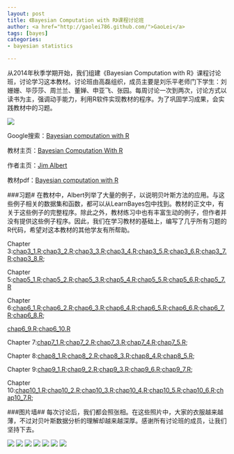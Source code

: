 ```yaml
---
layout: post
title: 《Bayesian Computation with R》课程讨论班
author: <a href="http://gaolei786.github.com/">GaoLei</a>
tags: [bayes]
categories:
- bayesian statistics

---
```


从2014年秋季学期开始，我们组建《Bayesian Computation with R》课程讨论班，讨论学习这本教材。讨论班由高磊组织，成员主要是刘乐平老师门下学生：刘姗姗、毕莎莎、周兰兰、董婵、申亚飞、张园。每周讨论一次到两次，讨论方式以读书为主，强调动手能力，利用R软件实现教材的程序。为了巩固学习成果，会实践教材中的习题。

![](http://gaolei786.github.com/images/bcwr1.png)


Google搜索：[Bayesian computation with R](http://www.glgoo.com/search?q=Bayesian+computation+with+R)

教材主页：[Bayesian Computation With R](http://bayes.bgsu.edu/bcwr/)

作者主页：[Jim Albert](http://bayes.bgsu.edu/)

教材pdf：[Bayesian computation with R](ftp://ftp.cs.ntust.edu.tw/yang/CHINESE-R/Bayesian%20Computation%20With%20R%20%282nd%20Edition%29.pdf)



###习题#
在教材中，Albert列举了大量的例子，以说明贝叶斯方法的应用。与这些例子相关的数据集和函数，都可以从LearnBayes包中找到。教材的正文中，有关于这些例子的完整程序。除此之外，教材练习中也有丰富生动的例子，但作者并没有提供这些例子程序。因此，我们在学习教材的基础上，编写了几乎所有习题的R代码，希望对这本教材的其他学友有所帮助。

Chapter 3:[chap3_1.R](http://gaolei786.github.com/code/bcwr/chap3_1.R);[chap3_2.R](http://gaolei786.github.com/code/bcwr/chap3_2.R);[chap3_3.R](http://gaolei786.github.com/code/bcwr/chap3_3.R);[chap3_4.R](http://gaolei786.github.com/code/bcwr/chap3_4.R);[chap3_5.R](http://gaolei786.github.com/code/bcwr/chap3_5.R);[chap3_6.R](http://gaolei786.github.com/code/bcwr/chap3_6.R);[chap3_7.R](http://gaolei786.github.com/code/bcwr/chap3_7.R);[chap3_8.R](http://gaolei786.github.com/code/bcwr/chap3_8.R);

Chapter 5:[chap5_1.R](http://gaolei786.github.com/code/bcwr/chap5_1.R);[chap5_2.R](http://gaolei786.github.com/code/bcwr/chap5_2.R);[chap5_3.R](http://gaolei786.github.com/code/bcwr/chap5_3.R);[chap5_4.R](http://gaolei786.github.com/code/bcwr/chap5_4.R);[chap5_5.R](http://gaolei786.github.com/code/bcwr/chap5_5.R);[chap5_6.R](http://gaolei786.github.com/code/bcwr/chap5_6.R);[chap5_7.R](http://gaolei786.github.com/code/bcwr/chap5_7.R)

Chapter 6:[chap6_1.R](http://gaolei786.github.com/code/bcwr/chap6_1.R);[chap6_2.R](http://gaolei786.github.com/code/bcwr/chap6_2.R);[chap6_3.R](http://gaolei786.github.com/code/bcwr/chap6_3.R);[chap6_4.R](http://gaolei786.github.com/code/bcwr/chap6_4.R);[chap6_5.R](http://gaolei786.github.com/code/bcwr/chap6_5.R);[chap6_6.R](http://gaolei786.github.com/code/bcwr/chap6_6.R);[chap6_7.R](http://gaolei786.github.com/code/bcwr/chap6_7.R);[chap6_8.R](http://gaolei786.github.com/code/bcwr/chap6_8.R);

[chap6_9.R](http://gaolei786.github.com/code/bcwr/chap6_9.R);[chap6_10.R](http://gaolei786.github.com/code/bcwr/chap6_10.R)

Chapter 7:[chap7_1.R](http://gaolei786.github.com/code/bcwr/chap7_1.R);[chap7_2.R](http://gaolei786.github.com/code/bcwr/chap7_2.R);[chap7_3.R](http://gaolei786.github.com/code/bcwr/chap7_3.R);[chap7_4.R](http://gaolei786.github.com/code/bcwr/chap7_4.R);[chap7_5.R](http://gaolei786.github.com/code/bcwr/chap7_5.R);

Chapter 8:[chap8_1.R](http://gaolei786.github.com/code/bcwr/chap8_1.R);[chap8_2.R](http://gaolei786.github.com/code/bcwr/chap8_2.R);[chap8_3.R](http://gaolei786.github.com/code/bcwr/chap8_3.R);[chap8_4.R](http://gaolei786.github.com/code/bcwr/chap8_4.R);[chap8_5.R](http://gaolei786.github.com/code/bcwr/chap8_5.R);


Chapter 9:[chap9_1.R](http://gaolei786.github.com/code/bcwr/chap9_1.R);[chap9_2.R](http://gaolei786.github.com/code/bcwr/chap9_2.R);[chap9_3.R](http://gaolei786.github.com/code/bcwr/chap9_3.R);[chap9_6.R](http://gaolei786.github.com/code/bcwr/chap9_6.R);[chap9_7.R](http://gaolei786.github.com/code/bcwr/chap9_7.R);

Chapter 10:[chap10_1.R](http://gaolei786.github.com/code/bcwr/chap10_1.R);[chap10_2.R](http://gaolei786.github.com/code/bcwr/chap10_2.R);[chap10_3.R](http://gaolei786.github.com/code/bcwr/chap10_3.R);[chap10_4.R](http://gaolei786.github.com/code/bcwr/chap10_4.R);[chap10_5.R](http://gaolei786.github.com/code/bcwr/chap10_5.R);[chap10_6.R](http://gaolei786.github.com/code/bcwr/chap10_6.R);[chap10_7.R](http://gaolei786.github.com/code/bcwr/chap10_7.R);


###图片墙##
每次讨论后，我们都会照张相。在这些照片中，大家的衣服越来越薄，不过对贝叶斯数据分析的理解却越来越深厚。感谢所有讨论班的成员，让我们坚持下去。

![](http://gaolei786.github.com/images/bcwr01.20.jpg)
![](http://gaolei786.github.com/images/bcwr03.16.jpg)
![](http://gaolei786.github.com/images/bcwr03.20.jpg)
![](http://gaolei786.github.com/images/bcwr03.23.jpg)
![](http://gaolei786.github.com/images/bcwr04.17.jpg)
![](http://gaolei786.github.com/images/bcwr05051.png)
![](http://gaolei786.github.com/images/bcwr05.052.jpg)





